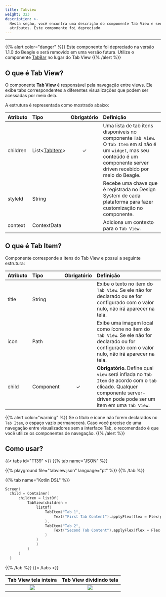 ```yaml
---
title: Tabview
weight: 323
description: >-
  Nesta seção, você encontra uma descrição do componente Tab View e seus
  atributos. Este componente foi depreciado
---
```


---

{{% alert color="danger" %}}
Este componente foi depreciado na versão 1.1.0 do Beagle e será removido em uma versão futura. Utilize o componente [TabBar](/pt/home/api/components/ui/tabbar) no lugar do Tab View
{{% /alert %}}

## O que é Tab View?

O componente **Tab View** é responsável pela navegação entre views. Ele exibe tabs correspondentes a diferentes visualizações que podem ser acessadas por meio dela.

A estrutura é representada como mostrado abaixo:

| **Atributo** | **Tipo**                                 | Obrigatório | **Definição**                                                                                                                                                                  |
| :----------- | :--------------------------------------- | :---------: | :----------------------------------------------------------------------------------------------------------------------------------------------------------------------------- |
| children     | List&lt;[TabItem](#o-que-é-tab-item)&gt; |      ✓      | Uma lista de tab itens disponíveis no componente `Tab View`. O `Tab Item` em si não é um `widget`, mas seu conteúdo é um componente server driven recebido por meio do Beagle. |
| styleId      | String                                   |             | Recebe uma chave que é registrada no Design System de cada plataforma para fazer customização no componente.                                                                   |
| context      | ContextData                              |             | Adiciona um contexto para o `Tab View`.                                                                                                                                        |

## O que é Tab **Item?**

Componente corresponde a itens do Tab View e possui a seguinte estrutura:

| **Atributo** | **Tipo**  | Obrigatório | **Definição**                                                                                                                                                            |
| :----------- | :-------- | :---------: | :----------------------------------------------------------------------------------------------------------------------------------------------------------------------- |
| title        | String    |             | Exibe o texto no item do `Tab View`. Se ele não for declarado ou se for configurado com o valor nulo, não irá aparecer na tela.                                          |
| icon         | Path      |             | Exibe uma imagem local como ícone no item do `Tab View`. Se ele não for declarado ou for configurado com o valor nulo, não irá aparecer na tela.                         |
| child        | Component |      ✓      | **Obrigatório.** Define qual `view` será inflada no `Tab Item` de acordo com o `tab` clicado. Qualquer componente server-driven pode pode ser um item em uma `Tab View`. |

{{% alert color="warning" %}}
Se o título e ícone não forem declarados no `Tab Item`, o espaço vazio permanecerá. Caso você precise de uma navegação entre visualizadores sem a interface Tab, o recomendado é que você utilize os componentes de navegação.
{{% /alert %}}

## Como usar?

{{< tabs id="T139" >}}
{{% tab name="JSON" %}}

<!-- json-playground:tabview.json
{
   "_beagleComponent_":"beagle:screenComponent",
   "child":{
      "_beagleComponent_":"beagle:tabView",
      "children":[
         {
            "title":"Tab 1",
            "child":{
               "_beagleComponent_":"beagle:text",
               "text":"First Tab Content",
               "style":{
                  "flex":{
                     "grow":1
                  }
               }
            }
         },
         {
            "title":"Tab 2",
            "child":{
               "_beagleComponent_":"beagle:text",
               "text":"Second Tab Content",
               "style":{
                  "flex":{
                     "grow":1
                  }
               }
            }
         }
      ]
   }
}
-->

{{% playground file="tabview.json" language="pt" %}}
{{% /tab %}}

{{% tab name="Kotlin DSL" %}}

```kotlin
Screen(
  child = Container(
      children = listOf(
          TabView(children =
              listOf(
                  TabItem("Tab 1",
                      Text("First Tab Content").applyFlex(flex = Flex(grow = 1.0))
                  ),
                  TabItem("Tab 2",
                      Text("Second Tab Content").applyFlex(flex = Flex(grow = 1.0))
                  )
              )
              )
          )
      )
  )
```

{{% /tab %}}
{{< /tabs >}}

|   Tab View tela inteira   |       Tab View dividindo tela       |
| :-----------------------: | :---------------------------------: |
| ![](/beagle-tab-view.gif) | ![](/beagle-tab-view-meia-tela.gif) |
